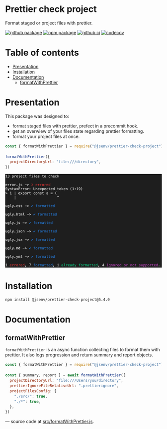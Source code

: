 # Prettier check project

Format staged or project files with prettier.

[![github package](https://img.shields.io/github/package-json/v/jsenv/jsenv-prettier-check-project.svg?label=package&logo=github)](https://github.com/jsenv/jsenv-prettier-check-project/packages)
[![npm package](https://img.shields.io/npm/v/@jsenv/prettier-check-project.svg?logo=npm&label=package)](https://www.npmjs.com/package/@jsenv/prettier-check-project)
[![github ci](https://github.com/jsenv/jsenv-prettier-check-project/workflows/ci/badge.svg)](https://github.com/jsenv/jsenv-prettier-check-project/actions?workflow=ci)
[![codecov](https://codecov.io/gh/jsenv/jsenv-prettier-check-project/branch/master/graph/badge.svg)](https://codecov.io/gh/jsenv/jsenv-prettier-check-project)

# Table of contents

- [Presentation](#Presentation)
- [Installation](#Installation)
- [Documentation](#Documentation)
  - [formatWithPrettier](#formatWithPrettier)

# Presentation

This package was designed to:

- format staged files with prettier, prefect in a precommit hook.
- get an overwiew of your files state regarding prettier formatting.
- format your project files at once.

```js
const { formatWithPrettier } = require("@jsenv/prettier-check-project")

formatWithPrettier({
  projectDirectoryUrl: "file:///directory",
})
```

![node terminal screenshot](./docs/screenshot-node-terminal.png)

# Installation

```console
npm install @jsenv/prettier-check-project@5.4.0
```

# Documentation

## formatWithPrettier

`formatWithPrettier` is an async function collecting files to format them with prettier. It also logs progression and return summary and report objects.

```js
const { formatWithPrettier } = require("@jsenv/prettier-check-project")

const { summary, report } = await formatWithPrettier({
  projectDirectoryUrl: "file:///Users/you/directory",
  prettierIgnoreFileRelativeUrl: ".prettierignore",
  projectFilesConfig: {
    "./src/": true,
    "./*": true,
  },
})
```

— source code at [src/formatWithPrettier.js](./src/formatWithPrettier.js).
